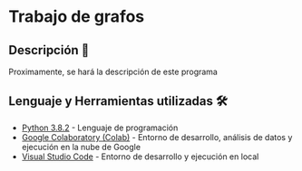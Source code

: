# Trabajo de grafos

## Descripción 🚀

Proximamente, se hará la descripción de este programa

## Lenguaje y Herramientas utilizadas 🛠️

* [Python 3.8.2](https://www.python.org/) - Lenguaje de programación
* [Google Colaboratory (Colab)](https://colab.research.google.com/) - Entorno de desarrollo, análisis de datos y ejecución en la nube de Google
* [Visual Studio Code](https://code.visualstudio.com/) - Entorno de desarrollo y ejecución en local 


